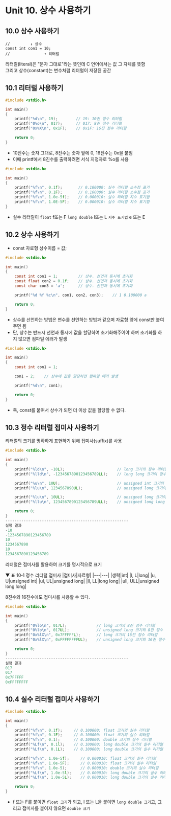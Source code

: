 # Unit 10. 상수 사용하기

## 10.0 상수 사용하기

```
//         ↓ 상수
const int con1 = 10;
//               ↑ 리터럴
```
리터럴(literal)은 "문자 그대로"라는 뜻인데 C 언어에서는 값 그 자체를 뜻함<br>
그리고 상수(constant)는 변수처럼 리터럴이 저장된 공간

## 10.1 리터럴 사용하기
```c
#include <stdio.h>

int main()
{
    printf("%d\n", 19);        // 19: 10진 정수 리터럴
    printf("0%o\n", 017);      // 017: 8진 정수 리터럴
    printf("0x%X\n", 0x1F);    // 0x1F: 16진 정수 리터럴

    return 0;
}
```
- 10진수는 숫자 그대로, 8진수는 숫자 앞에 0, 16진수는 0x을 붙임
- 이때 printf에서 8진수를 출력하려면 서식 지정자로 %o를 사용 

```c
#include <stdio.h>

int main()
{
    printf("%f\n", 0.1f);       // 0.100000: 실수 리터럴 소수점 표기
    printf("%f\n", 0.1F);       // 0.100000: 실수 리터럴 소수점 표기
    printf("%f\n", 1.0e-5f);    // 0.000010: 실수 리터럴 지수 표기법
    printf("%f\n", 1.0E-5F);    // 0.000010: 실수 리터럴 지수 표기법
}
```
- 실수 리터럴이 ```float``` f또는 F ```long double``` l또는 L  ```지수 표기법``` e 또는 E

## 10.2 상수 사용하기
- const 자료형 상수이름 = 값;
```c
#include <stdio.h>

int main()
{
    const int con1 = 1;         // 상수. 선언과 동시에 초기화
    const float con2 = 0.1f;    // 상수. 선언과 동시에 초기화
    const char con3 = 'a';      // 상수. 선언과 동시에 초기화

    printf("%d %f %c\n", con1, con2, con3);    // 1 0.100000 a

    return 0;
}
```
- 상수를 선언하는 방법은 변수를 선언하는 방법과 같으며 자료형 앞에 const만 붙여주면 됨
- 단, 상수는 반드시 선언과 동시에 값을 할당하여 초기화해주어야 하며 초기화를 하지 않으면 컴파일 에러가 발생
```c
#include <stdio.h>

int main()
{
    const int con1 = 1;

    con1 = 2;    // 상수에 값을 할당하면 컴파일 에러 발생

    printf("%d\n", con1);

    return 0;
}
```
- 즉, const를 붙여서 상수가 되면 더 이상 값을 할당할 수 없다.

## 10.3 정수 리터럴 접미사 사용하기
리터럴의 크기를 명확하게 표현하기 위해 접미사(suffix)를 사용
```c
#include <stdio.h>

int main()
{
    printf("%ld\n", -10L);                       // long 크기의 정수 리터럴
    printf("%lld\n", -1234567890123456789LL);    // long long 크기의 정수 리터럴

    printf("%u\n", 10U);                         // unsigned int 크기의 정수 리터럴
    printf("%lu\n", 1234567890UL);               // unsigned long 크기의 정수 리터럴

    printf("%lu\n", 10UL);                       // unsigned long 크기의 정수 리터럴
    printf("%llu\n", 1234567890123456789ULL);    // unsigned long long 크기의 정수 리터럴

    return 0;
}
------------------------------------------------------
실행 결과
-10
-1234567890123456789
10
1234567890
10
1234567890123456789
```
리터럴은 접미사를 활용하여 크기를 명시적으로 표기

▼  표 10‑1 정수 리터럴 접미사
|접미사|자료형|
|---|---|
|생략|int|
|l, L|long|
|u, U|unsigned int|
|ul, UL|unsigned long|
|ll, LL|long long|
|ull, ULL|unsigned long long|


8진수와 16진수에도 접미사를 사용할 수 있다.
```c
#include <stdio.h>

int main()
{
    printf("0%lo\n", 017L);             // long 크기의 8진 정수 리터럴
    printf("0%lo\n", 017UL);            // unsigned long 크기의 8진 정수 리터럴
    printf("0x%lX\n", 0x7FFFFFL);       // long 크기의 16진 정수 리터럴
    printf("0x%lX\n", 0xFFFFFFFFUL);    // unsigned long 크기의 16진 정수 리터럴

    return 0;
}
------------------------------------------------------
실행 결과
017
017
0x7FFFFF
0xFFFFFFFF
```

## 10.4 실수 리터럴 접미사 사용하기
```c
#include <stdio.h>

int main()
{
    printf("%f\n", 0.1f);     // 0.100000: float 크기의 실수 리터럴
    printf("%f\n", 0.1F);     // 0.100000: float 크기의 실수 리터럴
    printf("%f\n", 0.1);      // 0.100000: double 크기의 실수 리터럴
    printf("%Lf\n", 0.1l);    // 0.100000: long double 크기의 실수 리터럴
    printf("%Lf\n", 0.1L);    // 0.100000: long double 크기의 실수 리터럴

    printf("%f\n", 1.0e-5f);     // 0.000010: float 크기의 실수 리터럴
    printf("%f\n", 1.0e-5F);     // 0.000010: float 크기의 실수 리터럴
    printf("%f\n", 1.0e-5);      // 0.000010: double 크기의 실수 리터럴
    printf("%Lf\n", 1.0e-5l);    // 0.000010: long double 크기의 실수 리터럴
    printf("%Lf\n", 1.0e-5L);    // 0.000010: long double 크기의 실수 리터럴

    return 0;
}
```
- f 또는 F를 붙이면 ```float 크기```가 되고, l 또는 L을 붙이면 ```long double 크기```고, 그리고 접미사를 붙이지 않으면 ```double 크기```





